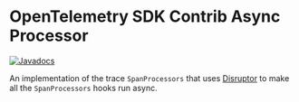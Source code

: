 # OpenTelemetry SDK Contrib Async Processor

[![Javadocs][javadoc-image]][javadoc-url]

An implementation of the trace `SpanProcessors` that uses
[Disruptor](https://github.com/LMAX-Exchange/disruptor) to make all the `SpanProcessors` hooks run
async.

[javadoc-image]: https://www.javadoc.io/badge/io.opentelemetry/opentelemetry-sdk-contrib-async-processor.svg
[javadoc-url]: https://www.javadoc.io/doc/io.opentelemetry/opentelemetry-sdk-contrib-async-processor
